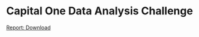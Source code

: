 # Capital One Data Analysis Challenge

[Report: Download](https://github.com/pattyish/Capital-one-data-challenge/PresentationSlides.pdf)
